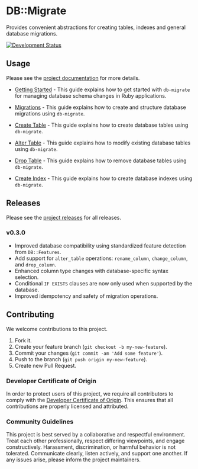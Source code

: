 # DB::Migrate

Provides convenient abstractions for creating tables, indexes and general database migrations.

[![Development Status](https://github.com/socketry/db-migrate/workflows/Test/badge.svg)](https://github.com/socketry/db-migrate/actions?workflow=Test)

## Usage

Please see the [project documentation](https://socketry.github.io/db-migrate/) for more details.

  - [Getting Started](https://socketry.github.io/db-migrate/guides/getting-started/index) - This guide explains how to get started with `db-migrate` for managing database schema changes in Ruby applications.

  - [Migrations](https://socketry.github.io/db-migrate/guides/migrations/index) - This guide explains how to create and structure database migrations using `db-migrate`.

  - [Create Table](https://socketry.github.io/db-migrate/guides/create-table/index) - This guide explains how to create database tables using `db-migrate`.

  - [Alter Table](https://socketry.github.io/db-migrate/guides/alter-table/index) - This guide explains how to modify existing database tables using `db-migrate`.

  - [Drop Table](https://socketry.github.io/db-migrate/guides/drop-table/index) - This guide explains how to remove database tables using `db-migrate`.

  - [Create Index](https://socketry.github.io/db-migrate/guides/create-index/index) - This guide explains how to create database indexes using `db-migrate`.

## Releases

Please see the [project releases](https://socketry.github.io/db-migrate/releases/index) for all releases.

### v0.3.0

  - Improved database compatibility using standardized feature detection from `DB::Features`.
  - Add support for `alter_table` operations: `rename_column`, `change_column`, and `drop_column`.
  - Enhanced column type changes with database-specific syntax selection.
  - Conditional `IF EXISTS` clauses are now only used when supported by the database.
  - Improved idempotency and safety of migration operations.

## Contributing

We welcome contributions to this project.

1.  Fork it.
2.  Create your feature branch (`git checkout -b my-new-feature`).
3.  Commit your changes (`git commit -am 'Add some feature'`).
4.  Push to the branch (`git push origin my-new-feature`).
5.  Create new Pull Request.

### Developer Certificate of Origin

In order to protect users of this project, we require all contributors to comply with the [Developer Certificate of Origin](https://developercertificate.org/). This ensures that all contributions are properly licensed and attributed.

### Community Guidelines

This project is best served by a collaborative and respectful environment. Treat each other professionally, respect differing viewpoints, and engage constructively. Harassment, discrimination, or harmful behavior is not tolerated. Communicate clearly, listen actively, and support one another. If any issues arise, please inform the project maintainers.
